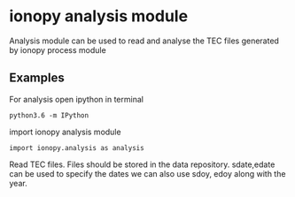 # ionopy analysis module

Analysis module can be used to read and analyse the TEC files generated by ionopy process module

## Examples

For analysis open ipython in terminal

```
python3.6 -m IPython
```

import ionopy analysis module

```
import ionopy.analysis as analysis
```

Read TEC files. Files should be stored in the data repository. sdate,edate can be used to specify the dates we can also use sdoy, edoy along with the year.

```

```
